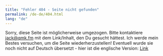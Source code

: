 ```yaml
---
title: "Fehler 404 - Seite nicht gefunden"
permalink: /de-de/404.html
lang: "de"
---
```


Sorry, diese Seite ist möglicherweise umgezogen. Bitte kontaktiere <a href="mailto:jack@qmk.fm">jack@qmk.fm</a> mit dem Link/Inhalt, den Du gesucht hättest.
Ich werde mein Bestes versuchen, um die Seite wiederherzustellen! Eventuell wurde sie noch nicht auf Deutsch übersetzt - hier ist die englische Version: <a id="en-url" href="#">Link</a>

<script>
var url = window.location.origin + window.location.pathname.replace(/\/[^/]+/, '');
var a = document.getElementById("en-url")
a.innerHTML = url;
a.href = url;
</script>
